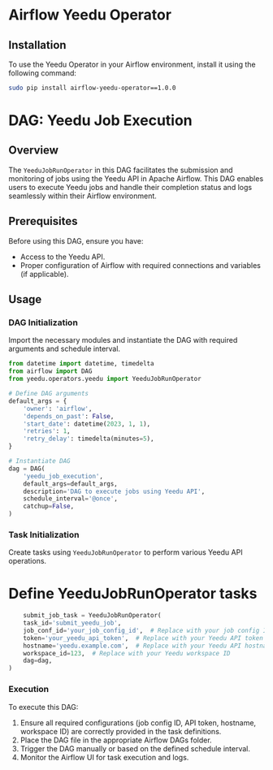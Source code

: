 # Airflow Yeedu Operator

## Installation

To use the Yeedu Operator in your Airflow environment, install it using the following command:

```bash
sudo pip install airflow-yeedu-operator==1.0.0
```

# DAG: Yeedu Job Execution

## Overview

The `YeeduJobRunOperator` in this DAG facilitates the submission and monitoring of jobs using the Yeedu API in Apache Airflow. This DAG enables users to execute Yeedu jobs and handle their completion status and logs seamlessly within their Airflow environment.

## Prerequisites

Before using this DAG, ensure you have:

- Access to the Yeedu API.
- Proper configuration of Airflow with required connections and variables (if applicable).

## Usage

### DAG Initialization

Import the necessary modules and instantiate the DAG with required arguments and schedule interval.

```python
from datetime import datetime, timedelta
from airflow import DAG
from yeedu.operators.yeedu import YeeduJobRunOperator

# Define DAG arguments
default_args = {
    'owner': 'airflow',
    'depends_on_past': False,
    'start_date': datetime(2023, 1, 1),
    'retries': 1,
    'retry_delay': timedelta(minutes=5),
}

# Instantiate DAG
dag = DAG(
    'yeedu_job_execution',
    default_args=default_args,
    description='DAG to execute jobs using Yeedu API',
    schedule_interval='@once',
    catchup=False,
)
```
### Task Initialization

Create tasks using `YeeduJobRunOperator` to perform various Yeedu API operations.
# Define YeeduJobRunOperator tasks

```python
    submit_job_task = YeeduJobRunOperator(
    task_id='submit_yeedu_job',
    job_conf_id='your_job_config_id',  # Replace with your job config ID
    token='your_yeedu_api_token',  # Replace with your Yeedu API token
    hostname='yeedu.example.com',  # Replace with your Yeedu API hostname
    workspace_id=123,  # Replace with your Yeedu workspace ID
    dag=dag,
)
```
### Execution

To execute this DAG:

1. Ensure all required configurations (job config ID, API token, hostname, workspace ID) are correctly provided in the task definitions.
2. Place the DAG file in the appropriate Airflow DAGs folder.
3. Trigger the DAG manually or based on the defined schedule interval.
4. Monitor the Airflow UI for task execution and logs.

